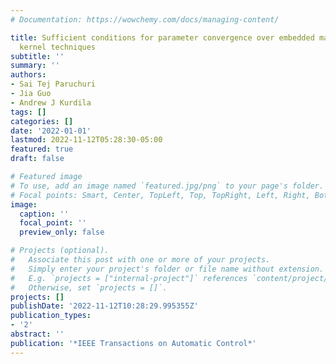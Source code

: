 ```yaml
---
# Documentation: https://wowchemy.com/docs/managing-content/

title: Sufficient conditions for parameter convergence over embedded manifolds using
  kernel techniques
subtitle: ''
summary: ''
authors:
- Sai Tej Paruchuri
- Jia Guo
- Andrew J Kurdila
tags: []
categories: []
date: '2022-01-01'
lastmod: 2022-11-12T05:28:30-05:00
featured: true
draft: false

# Featured image
# To use, add an image named `featured.jpg/png` to your page's folder.
# Focal points: Smart, Center, TopLeft, Top, TopRight, Left, Right, BottomLeft, Bottom, BottomRight.
image:
  caption: ''
  focal_point: ''
  preview_only: false

# Projects (optional).
#   Associate this post with one or more of your projects.
#   Simply enter your project's folder or file name without extension.
#   E.g. `projects = ["internal-project"]` references `content/project/deep-learning/index.md`.
#   Otherwise, set `projects = []`.
projects: []
publishDate: '2022-11-12T10:28:29.995355Z'
publication_types:
- '2'
abstract: ''
publication: '*IEEE Transactions on Automatic Control*'
---
```

